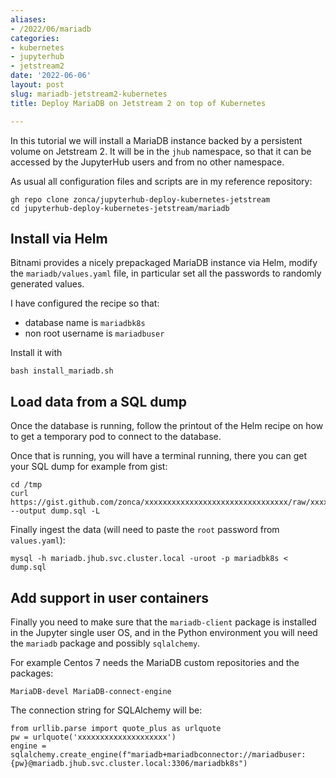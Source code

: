 ```yaml
---
aliases:
- /2022/06/mariadb
categories:
- kubernetes
- jupyterhub
- jetstream2
date: '2022-06-06'
layout: post
slug: mariadb-jetstream2-kubernetes
title: Deploy MariaDB on Jetstream 2 on top of Kubernetes

---
```


In this tutorial we will install a MariaDB instance backed by a persistent volume
on Jetstream 2.
It will be in the `jhub` namespace, so that it can be accessed by the JupyterHub users and from
no other namespace.

As usual all configuration files and scripts are in my reference repository:

    gh repo clone zonca/jupyterhub-deploy-kubernetes-jetstream
    cd jupyterhub-deploy-kubernetes-jetstream/mariadb

## Install via Helm

Bitnami provides a nicely prepackaged MariaDB instance via Helm,
modify the `mariadb/values.yaml` file, in particular set all the passwords to randomly generated values.

I have configured the recipe so that:

* database name is `mariadbk8s`
* non root username is `mariadbuser`

Install it with

    bash install_mariadb.sh

## Load data from a SQL dump

Once the database is running, follow the printout of the Helm recipe on how to get a temporary pod to connect to the database.

Once that is running, you will have a terminal running, there you can get your SQL dump for example from gist:

    cd /tmp
    curl https://gist.github.com/zonca/xxxxxxxxxxxxxxxxxxxxxxxxxxxxxxxx/raw/xxxxxxxxxxxxxxxxxxxxxxxxxxxxxxxxxxxxxxxx/dump.sql --output dump.sql -L

Finally ingest the data (will need to paste the `root` password from `values.yaml`):

    mysql -h mariadb.jhub.svc.cluster.local -uroot -p mariadbk8s < dump.sql

## Add support in user containers

Finally you need to make sure that the `mariadb-client` package is installed in the Jupyter single user OS, and in the Python environment you will need the `mariadb` package and possibly `sqlalchemy`.

For example Centos 7 needs the MariaDB custom repositories and the packages:

    MariaDB-devel MariaDB-connect-engine

The connection string for SQLAlchemy will be:

    from urllib.parse import quote_plus as urlquote
    pw = urlquote('xxxxxxxxxxxxxxxxxxxx')
    engine = sqlalchemy.create_engine(f"mariadb+mariadbconnector://mariadbuser:{pw}@mariadb.jhub.svc.cluster.local:3306/mariadbk8s")
